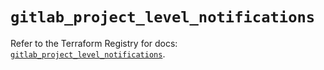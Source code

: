 # `gitlab_project_level_notifications`

Refer to the Terraform Registry for docs: [`gitlab_project_level_notifications`](https://registry.terraform.io/providers/gitlabhq/gitlab/16.8.1/docs/resources/project_level_notifications).
